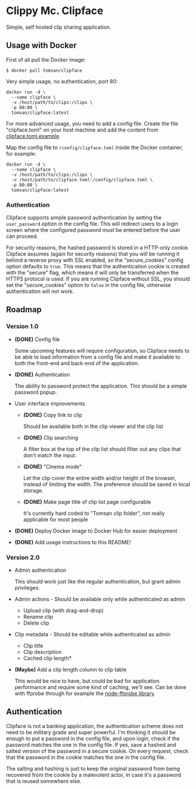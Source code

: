 # Clippy Mc. Clipface

Simple, self hosted clip sharing application.

## Usage with Docker

First of all pull the Docker image:

```
$ docker pull tomsan/clipface
```

Very simple usage, no authentication, port 80:

```
docker run -d \
  --name clipface \
  -v /host/path/to/clips:/clips \
  -p 80:80 \
  tomsan/clipface:latest
```

For more advanced usage, you need to add a config file. Create the file
"clipface.toml" on your host machine and add the content from
[clipface.toml.example][1].

[1]: https://raw.githubusercontent.com/Hubro/clipface/master/client/clipface.example.toml

Map the config file to `/config/clipface.toml` inside the Docker container,
for example:

```
docker run -d \
  --name clipface \
  -v /host/path/to/clips:/clips \
  -v /host/path/to/clipface.toml:/config/clipface.toml \
  -p 80:80 \
  tomsan/clipface:latest
```

### Authentication

Clipface supports simple password authentication by setting the
`user_password` option in the config file. This will redirect users to a
login screen where the configured password must be entered before the user
can proceed.

For security reasons, the hashed password is stored in a HTTP-only cookie.
Clipface assumes (again for security reasons) that you will be running it
behind a reverse proxy with SSL enabled, so the "secure_cookies" config
option defaults to `true`. This means that the authentication cookie is
created with the "secure" flag, which means it will only be transferred when
the HTTPS protocol is used. If you are running Clipface without SSL, you
should set the "secure_cookies" option to `false` in the config file,
otherwise authentication will not work.

## Roadmap

### Version 1.0

- **(DONE)** Config file

  Some upcoming features will require configuration, so Clipface needs to be
  able to load information from a config file and make it available to both
  the front-end and back-end of the application.

- **(DONE)** Authentication

  The ability to password protect the application. This should be a simple
  password popup.

- User interface improvements

  - **(DONE)** Copy link to clip

    Should be available both in the clip viewer and the clip list

  - **(DONE)** Clip searching

    A filter box at the top of the clip list should filter out any clips
    that don't match the input.

  - **(DONE)** "Cinema mode"

    Let the clip cover the entire width and/or height of the browser,
    instead of limiting the width. The preference should be saved in local
    storage.

  - **(DONE)** Make page title of clip list page configurable

    It's currently hard coded to "Tomsan clip folder", not really applicable
    for most people

- **(DONE)** Deploy Docker image to Docker Hub for easier deployment

- **(DONE)** Add usage instructions to this README!

### Version 2.0

- Admin authentication

  This should work just like the regular authentication, but grant admin
  privileges.

- Admin actions - Should be available only while authenticated as admin
  - Upload clip (with drag-and-drop)
  - Rename clip
  - Delete clip

- Clip metadata - Should be editable while authenticated as admin
  - Clip title
  - Clip description
  - Cached clip length?

- **(Maybe)** Add a clip length column to clip table

  This would be nice to have, but could be bad for application performance
  and require some kind of caching, we'll see. Can be done with ffprobe
  through for example the [node-ffprobe library][1].

## Authentication

Clipface is not a banking application, the authentication scheme does not
need to be military grade and super powerful. I'm thinking it should be
enough to put a password in the config file, and upon login, check if the
password matches the one in the config file. If yes, save a hashed and
salted version of the password in a secure cookie. On every request, check
that the password in the cookie matches the one in the config file.

The salting and hashing is just to keep the original password from being
recovered from the cookie by a malevolent actor, in case it's a password
that is reused somewhere else.

[1]: https://github.com/ListenerApproved/node-ffprobe
